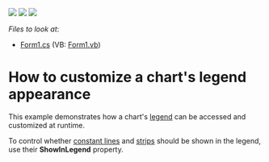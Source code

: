 <!-- default badges list -->
![](https://img.shields.io/endpoint?url=https://codecentral.devexpress.com/api/v1/VersionRange/128574169/22.2.1%2B)
[![](https://img.shields.io/badge/Open_in_DevExpress_Support_Center-FF7200?style=flat-square&logo=DevExpress&logoColor=white)](https://supportcenter.devexpress.com/ticket/details/E1373)
[![](https://img.shields.io/badge/📖_How_to_use_DevExpress_Examples-e9f6fc?style=flat-square)](https://docs.devexpress.com/GeneralInformation/403183)
<!-- default badges end -->
<!-- default file list -->
*Files to look at*:

* [Form1.cs](./CS/ChartLegend/Form1.cs) (VB: [Form1.vb](./VB/ChartLegend/Form1.vb))
<!-- default file list end -->
# How to customize a chart's legend appearance

This example demonstrates how a chart's [legend](https://docs.devexpress.com/WindowsForms/5794/controls-and-libraries/chart-control/legends) can be accessed and customized at runtime.

To control whether [constant lines](https://docs.devexpress.com/WindowsForms/5783/controls-and-libraries/chart-control/axes/constant-lines?p=netframework) and [strips](https://docs.devexpress.com/WindowsForms/5784/controls-and-libraries/chart-control/axes/strips?p=netframework) should be shown in the legend, use their **ShowInLegend** property.
